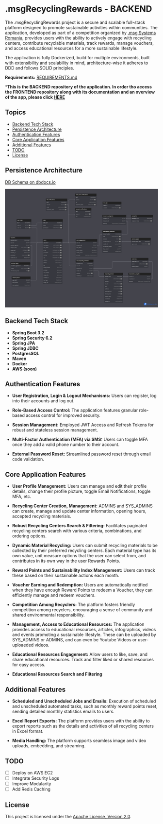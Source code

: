 # .msgRecyclingRewards - BACKEND

The .msgRecyclingRewards project is a secure and scalable full-stack platform designed to promote sustainable activities within communities. The application, developed as part of a competition organized by [.msg Systems Romania](https://www.msg-systems.ro/en/), provides users with the ability to actively engage with recycling centers, contribute recyclable materials, track rewards, manage vouchers, and access educational resources for a more sustainable lifestyle. 

The application is fully Dockerized, build for multiple environments, built with extensibility and scalability in mind, architecture-wise it adheres to DDD and follows SOLID principles.

**Requirements:** [REQUIREMENTS.md](REQUIREMENTS.md)

***This is the BACKEND repository of the application. In order tho access the FRONTEND repository along with its documentation and an overview of the app, please click [HERE](https://github.com/davidandw190/.msg-recycling-rewards-frontend)**

## Topics

- [Backend Tech Stack](#backend-tech-stack)
- [Persistence Architecture](#persistence-architecture)
- [Authentication Features](#authentication-features)
- [Core Application Features](#core-application-features)
- [Additional Features](#additional-features)
- [TODO](#TODO)
- [License](#license)

## Persistence Architecture

[DB Schema on dbdocs.io](https://dbdocs.io/nandavid190/RECYCLING-REWARDS-DB)

![Database Schema](assets/DB-SCHEMA.png)

## Backend Tech Stack

- **Spring Boot 3.2**
- **Spring Security 6.2**
- **Spring JPA**
- **Spring JDBC**
- **PostgresSQL**
- **Maven**
- **Docker**
- **AWS (soon)**

## Authentication Features

- **User Registration, Login & Logout Mechanisms:** Users can register, log into their accounts and log out.

- **Role-Based Access Control:** The application features granular role-based access control for improved security.

- **Session Management:** Employed JWT Access and Refresh Tokens for robust and stateless session management.

- **Multi-Factor Authentication (MFA) via SMS:** Users can toggle MFA once they add a valid phone number to their account.

- **External Password Reset:** Streamlined password reset through email code validation.


## Core Application Features

- **User Profile Management:** Users can manage and edit their profile details, change their profile picture, toggle Email Notifications, toggle MFA, etc.

- **Recycling Center Creation, Management:** ADMINS and SYS_ADMINS can create, manage and update center information, opening hours, accepted recycling materials.

- **Robust Recycling Centers Search & Filtering:** Facilitates paginated recycling centers search with various criteria, combinations, and ordering options.

- **Dynamic Material Recycling:** Users can submit recycling materials to be collected by their preferred recycling centers. Each material type has its own value, unit measure options that the user can select from, and contributes in its own way in the user Rewards Points.

- **Reward Points and Sustainability Index Management:** Users can track these based on their sustainable actions each month.

- **Voucher Earning and Redemption:** Users are automatically notified when they have enough Reward Points to redeem a Voucher, they can efficiently manage and redeem vouchers.

- **Competition Among Recyclers:** The platform fosters friendly competition among recyclers, encouraging a sense of community and shared environmental responsibility.

- **Management, Access to Educational Resources:** The application provides access to educational resources, articles, infographics, videos and events promoting a sustainable lifestyle. These can be uploaded by SYS_ADMINS or ADMINS, and can even be Youtube Videos or user-uploaeded videos.

- **Educational Resources Engagement:** Allow users to like, save, and share educational resources. Track and filter liked or shared resources for easy access.

- **Educational Resources Search and Filtering**

## Additional Features

- **Scheduled and Unscheduled Jobs and Emails:** Execution of scheduled and unscheduled automated tasks, such as monthly reward points reset, sending detailed monthly statistics emails to users.

- **Excel Report Exports:** The platform provides users with the ability to export reports such as the details and activities of all recycling centers in Excel format.

- **Media Handling:** The platform supports seamless image and video uploads, embedding, and streaming.

## TODO

- [ ] Deploy on AWS EC2
- [ ] Integrate Security Logs
- [ ] Improve Modularity
- [ ] Add Redis Caching

## License

This project is licensed under the [Apache License, Version 2.0](LICENSE).
